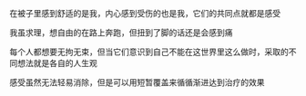 在被子里感到舒适的是我，内心感到受伤的也是我，它们的共同点就都是感受

我虽求理，想自由的在路上奔跑，但扭到了脚的话还是会感到痛

每个人都想要无拘无束，但当它们意识到自己不能在这世界里这么做时，采取的不同想法就是各自的人生观

感受虽然无法轻易消除，但是可以用短暂覆盖来循循渐进达到治疗的效果